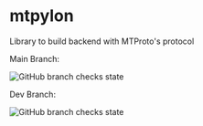 # mtpylon
Library to build backend with MTProto's protocol

Main Branch: 

![GitHub branch checks state](https://img.shields.io/github/checks-status/Zapix/mtpylon/main)

Dev Branch:    

![GitHub branch checks state](https://img.shields.io/github/checks-status/Zapix/mtpylon/dev)
